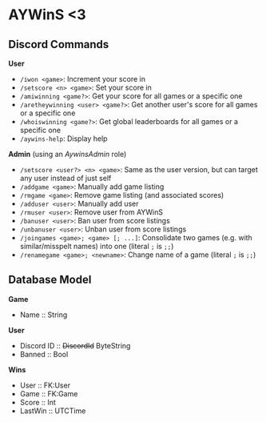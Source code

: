 # AYWinS <3

## Discord Commands

**User**
- `/iwon <game>`: Increment your score in <game>
- `/setscore <n> <game>`: Set your score in <game>
- `/amiwinning <game?>`: Get your score for all games or a specific one
- `/aretheywinning <user> <game?>`: Get another user's score for all games or a specific one
- `/whoiswinning <game?>`: Get global leaderboards for all games or a specific one
- `/aywins-help`: Display help

**Admin** (using an *AywinsAdmin* role)
- `/setscore <user?> <n> <game>`: Same as the user version, but can target any user instead of just self
- `/addgame <game>`: Manually add game listing
- `/rmgame <game>`: Remove game listing (and associated scores)
- `/adduser <user>`: Manually add user
- `/rmuser <user>`: Remove user from AYWinS
- `/banuser <user>`: Ban user from score listings
- `/unbanuser <user>`: Unban user from score listings
- `/joingames <game>; <game> [; ...]`: Consolidate two games (e.g. with similar/misspelt names) into one (literal `;` is `;;`)
- `/renamegame <game>; <newname>`: Change name of a game (literal `;` is `;;`)

## Database Model

**Game**
- Name :: String

**User**
- Discord ID :: ~~DiscordId~~ ByteString
- Banned :: Bool

**Wins**
- User :: FK:User
- Game :: FK:Game
- Score :: Int
- LastWin :: UTCTime
